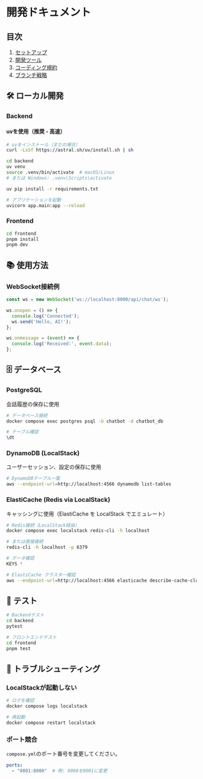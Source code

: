 # 開発ドキュメント

## 目次

1. [セットアップ](./setup.md)
2. [開発ツール](./tools/0-index.md)
3. [コーディング規約](./coding-rules/0-index.md)
4. [ブランチ戦略](./branch.md)

## 🛠️ ローカル開発

### Backend

#### uvを使用（推奨 - 高速）

```bash
# uvをインストール（まだの場合）
curl -LsSf https://astral.sh/uv/install.sh | sh

cd backend
uv venv
source .venv/bin/activate  # macOS/Linux
# または Windows: .venv\Scripts\activate

uv pip install -r requirements.txt

# アプリケーションを起動
uvicorn app.main:app --reload
```

### Frontend

```bash
cd frontend
pnpm install
pnpm dev
```

## 📚 使用方法

### WebSocket接続例

```javascript
const ws = new WebSocket('ws://localhost:8000/api/chat/ws');

ws.onopen = () => {
  console.log('Connected');
  ws.send('Hello, AI!');
};

ws.onmessage = (event) => {
  console.log('Received:', event.data);
};
```

## 🗄️ データベース

### PostgreSQL

会話履歴の保存に使用

```bash
# データベース接続
docker compose exec postgres psql -U chatbot -d chatbot_db

# テーブル確認
\dt
```

### DynamoDB (LocalStack)

ユーザーセッション、設定の保存に使用

```bash
# DynamoDBテーブル一覧
aws --endpoint-url=http://localhost:4566 dynamodb list-tables
```

### ElastiCache (Redis via LocalStack)

キャッシングに使用（ElastiCache を LocalStack でエミュレート）

```bash
# Redis接続（LocalStack経由）
docker compose exec localstack redis-cli -h localhost

# または直接接続
redis-cli -h localhost -p 6379

# データ確認
KEYS *

# ElastiCache クラスター確認
aws --endpoint-url=http://localhost:4566 elasticache describe-cache-clusters
```

## 🧪 テスト

```bash
# Backendテスト
cd backend
pytest

# フロントエンドテスト
cd frontend
pnpm test
```

## 🔧 トラブルシューティング

### LocalStackが起動しない

```bash
# ログを確認
docker compose logs localstack

# 再起動
docker compose restart localstack
```

### ポート競合

`compose.yml`のポート番号を変更してください。

```yaml
ports:
  - "8001:8000"  # 例: 8000を8001に変更
```
